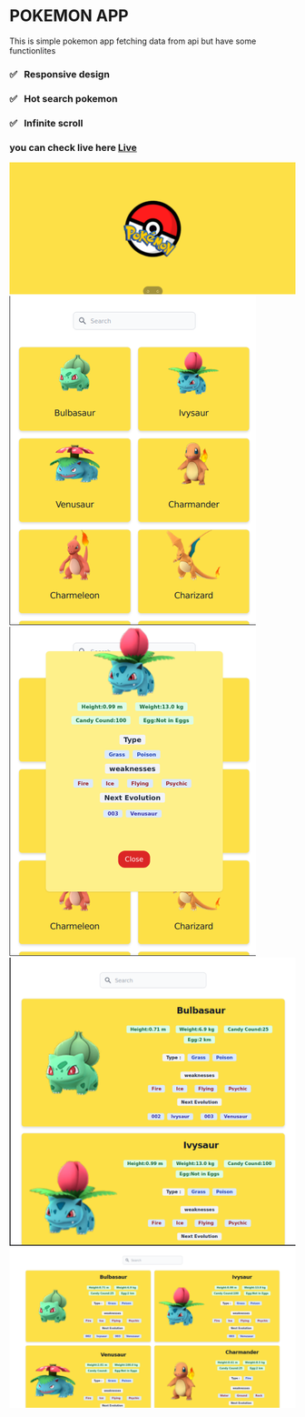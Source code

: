 # POKEMON APP

This is simple pokemon app fetching data from api but have some functionlites

### ✅ &nbsp; Responsive design

### ✅ &nbsp; Hot search pokemon

### ✅ &nbsp; Infinite scroll

### you can check live here [Live](https://mypokemonapp.surge.sh/)

<p float="left">
<img src="./screenshots/1.png" />
<img src="./screenshots/2.png" />
<img src="./screenshots/3.png" />
<img src="./screenshots/4.png" />
<img src="./screenshots/5.png" />
</p>
